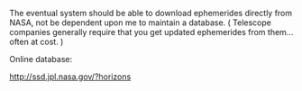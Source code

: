 The eventual system should be able to download ephemerides directly from NASA, not be dependent upon me to maintain a database. ( Telescope companies generally require that you get updated ephemerides from them... often at cost. )

Online database:

http://ssd.jpl.nasa.gov/?horizons

